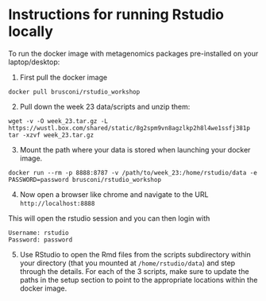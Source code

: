 # Instructions for running Rstudio locally

To run the docker image with metagenomics packages pre-installed on your laptop/desktop:

1) First pull the docker image

```docker pull brusconi/rstudio_workshop```

2) Pull down the week 23 data/scripts and unzip them:

```
wget -v -O week_23.tar.gz -L https://wustl.box.com/shared/static/8g2spm9vn8agzlkp2h8l4we1ssfj381p
tar -xzvf week_23.tar.gz
```

3) Mount the path where your data is stored when launching your docker image. 

```
docker run --rm -p 8888:8787 -v /path/to/week_23:/home/rstudio/data -e PASSWORD=password brusconi/rstudio_workshop
```

4) Now open a browser like chrome and navigate to the URL `http://localhost:8888`

This will open the rstudio session and you can then login with 

```
Username: rstudio
Password: password
```

5) Use RStudio to open the Rmd files from the scripts subdirectory within your directory (that you mounted at `/home/rstudio/data`) and step through the details. For each of the 3 scripts, make sure to update the paths in the setup section to point to the appropriate locations within the docker image.
